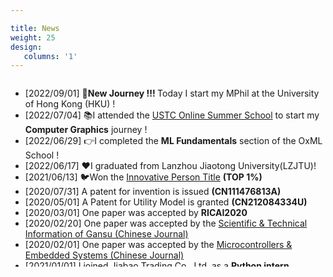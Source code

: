 ```yaml
---

title: News
weight: 25
design:
   columns: '1'
---
```

<div style="overflow-y: auto; max-height:300px; ">
		  <ul>
        <li>
					[2022/09/01] <span style="font-weight: bold;"> 👋New Journey !!! </span> Today I start my MPhil at the University of Hong Kong (HKU) ! 
			  </li>
			  <li>
          [2022/07/04]  📚I attended the <a href="http://staff.ustc.edu.cn/~renjiec/SummerSchool_2022/index.html">USTC Online Summer School</a> to start my <span style="font-weight: bold;">Computer Graphics</span> journey !
			  </li>
			  <li>
					[2022/06/29]  👉I completed the <span style="font-weight: bold;">ML Fundamentals</span> section of the OxML School !
			  </li>
			  <li>
			  		[2022/06/17] ❤️I graduated from Lanzhou Jiaotong University(LZJTU)!
			  </li>
        <li>
			[2021/06/13]  🐦Won the <a href="https://tuanwei.lzjtu.edu.cn/info/1043/2997.htm">Innovative Person Title</a> <span style="font-weight: bold;">(TOP 1%)</span>
			  </li>
			  <li>
			  		[2020/07/31]  A patent for invention is issued <span style="font-weight: bold;">(CN111476813A)</span>
			  </li>
			  <li>
			  		[2020/05/01]  A Patent for Utility Model is granted <span style="font-weight: bold;">(CN212084334U)</span>
			  </li>
			  <li>
			  		[2020/03/01]  One paper was accepted by <span style="font-weight: bold;">RICAI2020</span>
			  </li>
			  <li>
			  		[2020/02/20]  One paper was accepted by the <a href="https://navi.cnki.net/knavi/journals/LZKQ/detail">Scientific & Technical Information of Gansu (Chinese Journal) </a>
			  </li>
			  <li>
			  		[2020/02/01]  One paper was accepted by the <a href="https://navi.cnki.net/knavi/journals/DPJY/detail">Microcontrollers & Embedded Systems (Chinese Journal) </a>
			  </li>
        <li>
			  		[2021/01/01] I joined Jiabao Trading Co., Ltd. as a <span style="font-weight: bold;">Python intern</span> 
			  </li>
			  <li>
			  		[2020/02/01] I joined Hengsheng Electronic Technology Co., Ltd. as a <span style="font-weight: bold;">Java intern</span> 
			  </li>
			  <li>
			  		[2019/01/01] I joined the Laboratory for <span style="font-style: italic;">Intelligent Computing and Big Data Lab(LZJTU)</span> as a <span style="font-weight: bold;">Research Assistant</span> , supervised by Prof. Jiuyuan Huo
				</li>
		  </ul>
</div>



